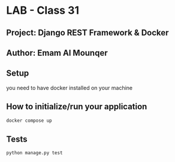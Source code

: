 # LAB - Class 31

## Project: Django REST Framework & Docker

## Author: Emam Al Mounqer

## Setup

you need to have docker installed on your machine

## How to initialize/run your application

```bash
docker compose up
```

## Tests

```bash
python manage.py test
```
